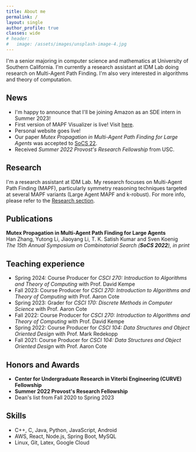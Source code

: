 ```yaml
---
title: About me
permalink: /
layout: single
author_profile: true
classes: wide
# header:
#   image: /assets/images/unsplash-image-4.jpg
---
```


I'm a senior majoring in computer science and mathematics at University of Southern California. I'm currently a research assistant at IDM Lab doing research on Multi-Agent Path Finding. I'm also very interested in algorithms and theory of computation.

## News

- I'm happy to announce that I'll be joining Amazon as an SDE intern in Summer 2023!
- First version of MAPF Visualizer is live! Visit [here](https://mapf-visualizer.com).
- Personal website goes live!
- Our paper _Mutex Propagation in Multi-Agent Path Finding for Large Agents_ was accepted to [SoCS 22](https://ojs.aaai.org/index.php/SOCS/article/view/21776).
- Received _Summer 2022 Provost's Research Fellowship_ from USC.

## Research

I'm a research assistant at IDM Lab. My research focuses on Multi-Agent Path Finding (MAPF), particularly symmetry reasoning techniques targeted at several MAPF variants (Large Agent MAPF and k-robust). For more info, please refer to the [Research section](research).

## Publications

**Mutex Propagation in Multi-Agent Path Finding for Large Agents** \
 Han Zhang, Yutong Li, Jiaoyang Li, T. K. Satish Kumar and Sven Koenig \
 _The 15th Annual Symposium on Combinatorial Search (**SoCS 2022**), in print_

## Teaching experience

- Spring 2024: Course Producer for _CSCI 270: Introduction to Algorithms and Theory of Computing_ with Prof. David Kempe
- Fall 2023: Course Producer for _CSCI 270: Introduction to Algorithms and Theory of Computing_ with Prof. Aaron Cote
- Spring 2023: Grader for _CSCI 170: Discrete Methods in Computer Science_ with Prof. Aaron Cote
- Fall 2022: Course Producer for _CSCI 270: Introduction to Algorithms and Theory of Computing_ with Prof. David Kempe
- Spring 2022: Course Producer for _CSCI 104: Data Structures and Object Oriented Design_ with Prof. Mark Redekopp
- Fall 2021: Course Producer for _CSCI 104: Data Structures and Object Oriented Design_ with Prof. Aaron Cote

## Honors and Awards

- **Center for Undergraduate Research in Viterbi Engineering (CURVE) Fellowship**
- **Summer 2022 Provost's Research Fellowship**
- Dean's list from Fall 2020 to Spring 2023

## Skills

- C++, C, Java, Python, JavaScript, Android
- AWS, React, Node.js, Spring Boot, MySQL
- Linux, Git, Latex, Google Cloud
